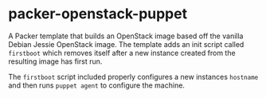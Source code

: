 # packer-openstack-puppet

A Packer template that builds an OpenStack image based off the vanilla Debian Jessie OpenStack image. The template adds an init script called `firstboot` which removes itself after a new instance created from the resulting image has first run.

The `firstboot` script included properly configures a new instances `hostname` and then runs `puppet agent` to configure the machine.
